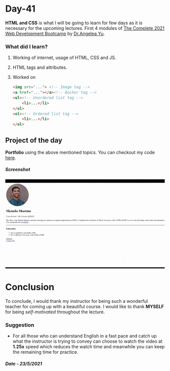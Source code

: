 # Day-41

**HTML and CSS** is what I will be going to learn for few days as it is necessary for the upcoming lectures. First 4 modules of [The Complete 2021 Web Development Bootcamp](https://www.udemy.com/course/the-complete-web-development-bootcamp/) by  [Dr.Angelea Yu](https://www.udemy.com/user/4b4368a3-b5c8-4529-aa65-2056ec31f37e/). 

### What did I learn?

1. Working of internet, usage of HTML, CSS and JS.

2. HTML tags and attributes.

3. Worked on

   ```html
   <img src="..."> <!-- Image tag -->
   <a href="..."></a><!-- Anchor tag -->
   <ul><!-- Unordered list tag -->
       <li>...</li>
   </ul>
   <ol><!-- Ordered list tag -->
       <li>...</li>
   </ol>
   ```

   

## Project of the day

**Portfolio** using the above mentioned topics. You can checkout my code [here](Website-1/index.html). 

##### Screenshot

![Website](images/d41.gif)

# Conclusion

To conclude, I would thank my instructor for being such a wonderful teacher for coming up with a beautiful course. I would like to thank **MYSELF** for being _self-motivated_ throughout the lecture. 

### Suggestion

- For all those who can understand English in a fast pace and catch up what the instructor is trying to convey can choose to watch the video at **1.25x** speed which reduces the watch time and meanwhile you can keep the remaining time for practice.

##### Date - 23/5/2021